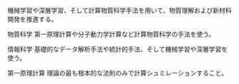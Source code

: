 機械学習や深層学習、そして計算物質科学手法を用いて、物質理解および新材料開発を推進する。

物質科学
第一原理計算や分子動力学計算など計算物質科学の手法を使う。

情報科学
基礎的なデータ解析手法や統計的手法、そして機械学習や深層学習を使う。

第一原理計算
理論の最も根本的な法則のみで計算シュミレーションすること。